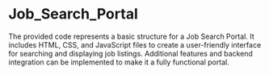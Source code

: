 # Job_Search_Portal
The provided code represents a basic structure for a Job Search Portal. It includes HTML, CSS, and JavaScript files to create a user-friendly interface for searching and displaying job listings. Additional features and backend integration can be implemented to make it a fully functional portal.
